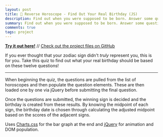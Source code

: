 ```yaml
---
layout: post
title: 🌌 Reverse Horoscope - Find Out Your Real Birthday (JS)
description: Find out when you were supposed to be born. Answer some questions and discover your true sign and your real birthday.
summary: Find out when you were supposed to be born. Answer some questions and discover your true sign and your real birthday.
comments: true
tags: project
---
```


[**Try it out here!**](https://www.milofultz.com/reverse_horoscope) // [Check out the project files on GitHub](https://github.com/milofultz/reverse_horoscope)

If you ever thought that your zodiac sign didn't _truly_ represent you, this is for you. Take this quiz to find out what your real birthday should be based on these twelve questions!

---

When beginning the quiz, the questions are pulled from the list of horoscopes and then populate the question elements. These are then loaded one by one via jQuery before submitting the final question. 

Once the questions are submitted, the winning sign is decided and the birthday is created from these results. By knowing the midpoint of each sign, the birthday date is chosen through calculating the adjusted midpoint based on the scores of the adjacent signs. 

Uses [Charts.css](https://chartscss.org/) for the bar graph at the end and [jQuery](https://jquery.com/) for animation and DOM population.

<!-- --- 

- _202XXXXX: Update format_ -->